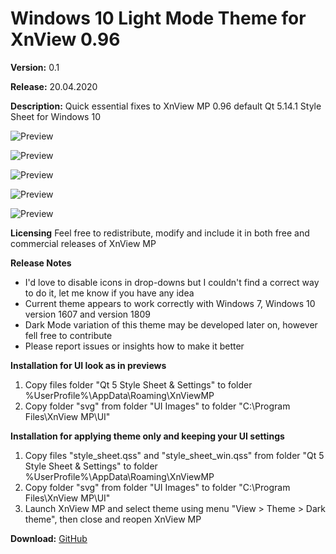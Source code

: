 # Windows 10 Light Mode Theme for XnView 0.96

**Version:** 0.1

**Release:** 20.04.2020

**Description:** Quick essential fixes to XnView MP 0.96 default Qt 5.14.1 Style Sheet for Windows 10

![Preview](https://user-images.githubusercontent.com/17095595/79745342-8662c200-8321-11ea-9808-e86e33183054.jpg)

![Preview](https://user-images.githubusercontent.com/17095595/79745719-3afce380-8322-11ea-94da-fee346c3ec64.jpg)

![Preview](https://user-images.githubusercontent.com/17095595/79745752-48b26900-8322-11ea-83f8-410b3045946d.jpg)

![Preview](https://user-images.githubusercontent.com/17095595/79745771-523bd100-8322-11ea-8717-910a8fbd7eae.jpg)

![Preview](https://user-images.githubusercontent.com/17095595/79745789-5a940c00-8322-11ea-8cbe-990fb8b43868.jpg)

**Licensing**
Feel free to redistribute, modify and include it in both free and commercial releases of XnView MP

**Release Notes**
- I'd love to disable icons in drop-downs but I couldn't find a correct way to do it, let me know if you have any idea
- Current theme appears to work correctly with Windows 7, Windows 10 version 1607 and version 1809
- Dark Mode variation of this theme may be developed later on, however fell free to contribute
- Please report issues or insights how to make it better

**Installation for UI look as in previews**
1. Copy files folder "Qt 5 Style Sheet & Settings"
   to folder %UserProfile%\AppData\Roaming\XnViewMP
2. Copy folder "svg" from folder "UI Images"
   to folder "C:\Program Files\XnView MP\UI"

**Installation for applying theme only and keeping your UI settings**
1. Copy files "style_sheet.qss" and "style_sheet_win.qss"
   from folder "Qt 5 Style Sheet & Settings"
   to folder %UserProfile%\AppData\Roaming\XnViewMP
2. Copy folder "svg" from folder "UI Images"
   to folder "C:\Program Files\XnView MP\UI"
3. Launch XnView MP and select theme using menu
   "View > Theme > Dark theme", then close and reopen XnView MP

**Download:** [GitHub](https://github.com/bananakid/xnviewmp-w10-qss/blob/master/Windows%2010%20Light%20Mode%20Theme%200.1%20for%20XnView%20MP%200.96.7z)

